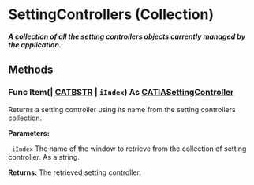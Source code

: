 # SettingControllers (Collection)

**_A collection of all the setting controllers objects currently managed by the application._**

## Methods

### Func **Item**(| [CATBSTR](../System/typedef_CATBSTR_8129.md) | `iIndex`) As [CATIASettingController](../System/interface_SettingController_63320.md)

   Returns a setting controller using its name from the setting controllers collection.

**Parameters:**

` iIndex`      The name of the window to retrieve from the collection of setting controller. As a string.

**Returns:**      The retrieved setting controller.